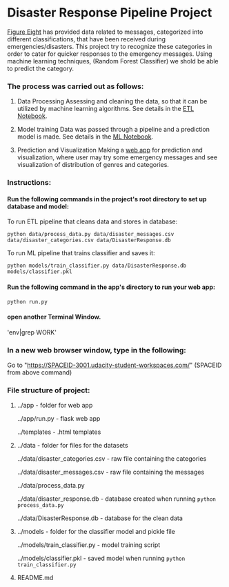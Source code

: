 # Disaster Response Pipeline Project

[Figure Eight](https://www.figure-eight.com/) has provided data related to messages, categorized into different classifications, that have been received during emergencies/disasters.
This project try to recognize these categories in order to cater for quicker responses to the emergency messages.
Using machine learning techniques, (Random Forest Classifier) we shold be able to predict the category.

### The process was carried out as follows:

1. Data Processing
    Assessing and cleaning the data, so that it can be utilized by machine learning algorithms.
    See details in the [ETL Notebook]().
    
2. Model training
    Data was passed through a pipeline and a prediction model is made.
    See details in the [ML Notebook]().

3. Prediction and Visualization
    Making a [web app](https://view6914b2f4-3001.udacity-student-workspaces.com/) for prediction and visualization, where user may try some emergency messages and see visualization of distribution of genres and categories.
        
### Instructions:
#### Run the following commands in the project's root directory to set up database and model:

To run ETL pipeline that cleans data and stores in database:

`python data/process_data.py data/disaster_messages.csv data/disaster_categories.csv data/DisasterResponse.db`

To run ML pipeline that trains classifier and saves it:

`python models/train_classifier.py data/DisasterResponse.db models/classifier.pkl`

#### Run the following command in the app's directory to run your web app:

`python run.py`

#### open another Terminal Window. 
'env|grep WORK'

### In a new web browser window, type in the following:
Go to "https://SPACEID-3001.udacity-student-workspaces.com/"  (SPACEID from above command)



### File structure of project:

1.  ../app - folder for web app

    ../app/run.py - flask web app
    
    ../templates - .html templates
    

2.  ../data - folder for files for the datasets

    ../data/disaster_categories.csv - raw file containing the categories
    
    ../data/disaster_messages.csv - raw file containing the messages
    
    ../data/process_data.py
    
    ../data/disaster_response.db - database created when running `python process_data.py`
    
    ../data/DisasterResponse.db - database for the clean data
    

3.  ../models - folder for the classifier model and pickle file

    ../models/train_classifier.py - model training script
    
    ../models/classifier.pkl - saved model when running `python train_classifier.py`
    

4.  README.md
